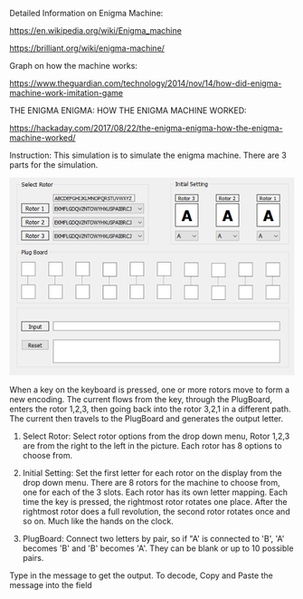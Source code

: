 Detailed Information on Enigma Machine:

https://en.wikipedia.org/wiki/Enigma_machine

https://brilliant.org/wiki/enigma-machine/

Graph on how the machine works:

https://www.theguardian.com/technology/2014/nov/14/how-did-enigma-machine-work-imitation-game

THE ENIGMA ENIGMA: HOW THE ENIGMA MACHINE WORKED:

https://hackaday.com/2017/08/22/the-enigma-enigma-how-the-enigma-machine-worked/


Instruction:
This simulation is to simulate the enigma machine. There are 3 parts for the simulation.


 ![GUI](https://github.com/pitchet2/Enigma-Sim/blob/master/GUI.PNG)

When a key on the keyboard is pressed, one or more rotors move to form a new encoding. The current flows from the key, through the PlugBoard, enters the rotor 1,2,3, then going back into the rotor 3,2,1 in a different path. The current then travels to the PlugBoard and generates the output letter. 

1) Select Rotor: Select rotor options from the drop down menu, Rotor 1,2,3 are from the right to the left in the picture. Each rotor has 8 options to choose from.

2) Initial Setting: Set the first letter for each rotor on the display from the drop down menu. There are 8 rotors for the machine to choose from, one for each of the 3 slots. Each rotor has its own letter mapping. Each time the key is pressed, the rightmost rotor rotates one place. After the rightmost rotor does a full revolution, the second rotor rotates once and so on. Much like the hands on the clock. 

3) PlugBoard: Connect two letters by pair, so if "A' is connected to 'B', 'A' becomes 'B' and 'B' becomes 'A'. They can be blank or up to 10 possible pairs. 

Type in the message to get the output. To decode, Copy and Paste the message into the field

